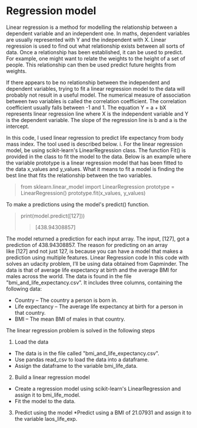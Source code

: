 Regression model
================

Linear regression is a method for modelling the relationship between a dependent variable and an independent one. In maths, dependent variables are usually represented with Y and the independent with X.
Linear regression is used to find out what relationship exists between all sorts of data.
Once a relationship has been established, it can be used to predict. For example, one might want to relate the weights to the height of a set of people. This relationship can then be used predict future heights from weights. 

If there appears to be no relationship between the independent and dependent variables, trying to fit a linear regression model to the data will probably not result in a useful model.
The numerical measure of association between two variables is called the correlation coefficient. The correlation coefficient usually falls between -1 and 1.
The equation  Y = a + bX  represents linear regression line where X is the independent variable and Y is the dependent variable. The slope of the regression line is b and a is the intercept.

In this code, I used linear regression to predict life expectancy from body mass index. The tool used is described below.
i.	For the linear regression model, be using scikit-learn's LinearRegression class. The function Fit() is provided in the class to fit the model to the data.
Below is an example where the variable prototype is a linear regression model that has been fitted to the data x_values and y_values. What it means to fit a model is finding the best line that fits the relationship between the two variables.

>from sklearn.linear_model import LinearRegression
> prototype = LinearRegression()
> prototype.fit(x_values, y_values)


To make a predictions using the model's predict() function.
> print(model.predict([127]))
>>[438.94308857]

The model returned a prediction for each input array. The input, [127], got a prediction of 438.94308857. The reason for predicting on an array like [127] and not just 127, is because you can have a model that makes a prediction using multiple features. 
Linear Regression code
In this code with solves an udacity problem, I’ll be using data obtained from Gapminder. The data is that of average life expectancy at birth and the average BMI for males across the world. 
The data is found in the file "bmi_and_life_expectancy.csv”. It includes three columns, containing the following data:

*	Country – The country a person is born in. 
*	Life expectancy – The average life expectancy at birth for a person in that country.
*	BMI – The mean BMI of males in that country.

The linear regression problem is solved in the following steps

1. Load the data
*	The data is in the file called "bmi_and_life_expectancy.csv".
*	Use pandas read_csv to load the data into a dataframe.
*	Assign the dataframe to the variable bmi_life_data.
2. Build a linear regression model
*	Create a regression model using scikit-learn's LinearRegression and assign it to bmi_life_model.
*	Fit the model to the data.
3. Predict using the model
*Predict using a BMI of 21.07931 and assign it to the variable laos_life_exp.